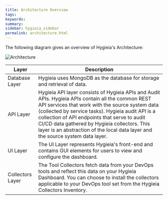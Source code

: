```yaml
---
title: Architecture Overview
tags:
keywords:
summary:
sidebar: hygieia_sidebar
permalink: architecture.html
---
```

The following diagram gives an overview of Hygieia's Architecture:

![Architecture](http://capitalone.github.io/Hygieia/media/images/architecture.png)

| Layer | Description |
|-------|-------------|
| Database Layer | Hygieia uses MongoDB as the database for storage and retrieval of data. |
| API Layer | Hygieia API layer consists of Hygieia APIs and Audit APIs. Hygieia APIs contain all the common REST API services that work with the source system data (collected by service tasks). Hygieia audit API is a collection of API endpoints that serve to audit CI/CD data gathered by Hygieia collectors. This layer is an abstraction of the local data layer and the source system data layer. |
| UI Layer | The UI Layer represents Hygieia's front-end and contains GUI elements for users to view and configure the dashboard. |
| Collectors Layer | The Tool Collectors fetch data from your DevOps tools and reflect this data on your Hygieia Dashboard. You can choose to install the collectors applicable to your DevOps tool set from the Hygieia Collectors Inventory. |



